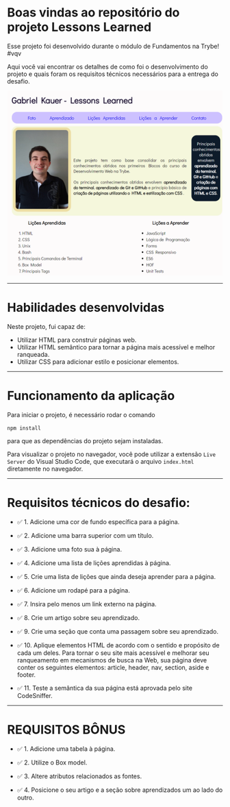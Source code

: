 # Boas vindas ao repositório do projeto <b>Lessons Learned</b>

Esse projeto foi desenvolvido durante o módulo de Fundamentos na Trybe! #vqv 

Aqui você vai encontrar os detalhes de como foi o desenvolvimento do projeto e quais foram os requisitos técnicos necessários para a entrega do desafio.

![Imagem do projeto](images/lessonslearned.png)

---

# Habilidades desenvolvidas

Neste projeto, fui capaz de:

- Utilizar HTML para construir páginas web.
- Utilizar HTML semântico para tornar a página mais acessível e melhor ranqueada.
- Utilizar CSS para adicionar estilo e posicionar elementos.

---

# Funcionamento da aplicação

Para iniciar o projeto, é necessário rodar o comando
```
npm install
```
para que as dependências do projeto sejam instaladas.

Para visualizar o projeto no navegador, você pode utilizar a extensão `Live Server` do Visual Studio Code, que executará o arquivo `index.html` diretamente no navegador.

---

# Requisitos técnicos do desafio:

- ✅ 1. Adicione uma cor de fundo específica para a página.

- ✅ 2. Adicione uma barra superior com um título.

- ✅ 3. Adicione uma foto sua à página.

- ✅ 4. Adicione uma lista de lições aprendidas à página.

- ✅ 5. Crie uma lista de lições que ainda deseja aprender para a página.

- ✅ 6. Adicione um rodapé para a página.

- ✅ 7. Insira pelo menos um link externo na página.

- ✅ 8. Crie um artigo sobre seu aprendizado.

- ✅ 9. Crie uma seção que conta uma passagem sobre seu aprendizado.

- ✅ 10. Aplique elementos HTML de acordo com o sentido e propósito de cada um deles. Para tornar o seu site mais acessível e melhorar seu ranqueamento em mecanismos de busca na Web, sua página deve conter os seguintes elementos: article, header, nav, section, aside e footer.

- ✅ 11. Teste a semântica da sua página está aprovada pelo site CodeSniffer.

--- 

# REQUISITOS BÔNUS

- ✅ 1. Adicione uma tabela à página.

- ✅ 2. Utilize o Box model.

- ✅ 3. Altere atributos relacionados as fontes.

- ✅ 4. Posicione o seu artigo e a seção sobre aprendizados um ao lado do outro.
